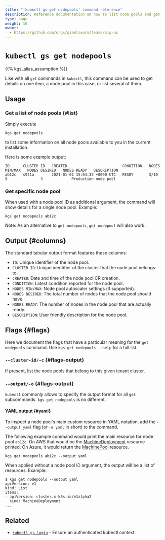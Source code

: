 ```yaml
---
title: "'kubectl gs get nodepools' command reference"
description: Reference documentation on how to list node pools and get details for a single node pools using 'kubectl gs'.
type: page
weight: 10
owner:
  - https://github.com/orgs/giantswarm/teams/sig-ux
---
```


# `kubectl gs get nodepools`

{{% kgs_alias_assumption %}}

Like with all `get` commands in `kubectl`, this command can be used to get details on one item, a node pool in this case, or list several of them.

## Usage

### Get a list of node pools {#list}

Simply execute

```nohighlight
kgs get nodepools
```

to list some information on all node pools available to you in the current installation.

Here is some example output:

```nohighlight
ID      CLUSTER ID   CREATED                         CONDITION   NODES MIN/MAX   NODES DESIRED   NODES READY   DESCRIPTION
ab12c   s921a        2021-01-02 15:04:32 +0000 UTC   READY       3/10            5               3             Production node pool
```

### Get specific node pool

When used with a node pool ID as additional argument, the command will show details for a single node pool. Example:

```nohighlight
kgs get nodepools ab12c
```

Note: As an alternative to `get nodepools`, `get nodepool` will also work.

## Output {#columns}

The standard tabular output format features these columns:

- `ID`: Unique identifier of the node pool.
- `CLUSTER ID`: Unique identifier of the cluster that the node pool belongs to.
- `CREATED`: Date and time of the node pool CR creation.
- `CONDITION`: Latest condition reported for the node pool.
- `NODES MIN/MAX`: Node pool autoscaler settings (if supported).
- `NODES DESIRED`: The total number of nodes that the node pool should have.
- `NODES READY`: The number of nodes in the node pool that are actually ready.
- `DESCRIPTION`: User friendly description for the node pool.

## Flags {#flags}

Here we document the flags that have a particular meaning for the `get nodepools` command. Use `kgs get nodepools --help` for a full list.

### `--cluster-id/-c` {#flags-output}

If present, list the node pools that belong to this given tenant cluster.

### `--output/-o` {#flags-output}

`kubectl` commonly allows to specify the output format for all `get` subcommands. `kgs get nodepools` is no different.

#### YAML output {#yaml}

To inspect a node pool's main custom resource in YAML notation, add the `--output yaml` flag (or `-o yaml` in short) to the command.

The following example command would print the main resource for node pool `ab12c`. On AWS that would be the [MachineDeployment](/reference/cp-k8s-api/machinedeployments.cluster.x-k8s.io/) resource printed. On Azure, it would return the [MachinePool](/reference/cp-k8s-api/machinepools.exp.cluster.x-k8s.io/) resource.

```nohighlight
kgs get nodepools ab12c --output yaml
```

When applied without a node pool ID argument, the output will be a list of resources. Example:

```nohighlight
$ kgs get nodepools --output yaml
apiVersion: v1
kind: List
items:
- apiVersion: cluster.x-k8s.io/v1alpha2
  kind: MachineDeployment
...
```

## Related

- [`kubectl gs login`](/reference/kubectl-gs/login/) - Ensure an authenticated kubectl context.

